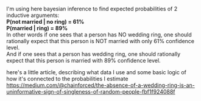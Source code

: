 I'm using here bayesian inference to find expected probabilities of 2 inductive arguments:<br />
 **P(not married | no ring) = 61%** <br />
 **P(married | ring) = 89%** <br />
In other words if one sees that a person has NO wedding ring, one should rationally expect that this person is NOT married with only 61% confidence level. <br />
And if one sees that a person has wedding ring, one should rationally expect that this person is married with 89% confidence level.<br />

here's a little article, describing what data I use and some basic logic of how it's connected to the probabilities I estimate
https://medium.com/@chainforced/the-absence-of-a-wedding-ring-is-an-uninformative-sign-of-singleness-of-random-people-fbf1f924088f
